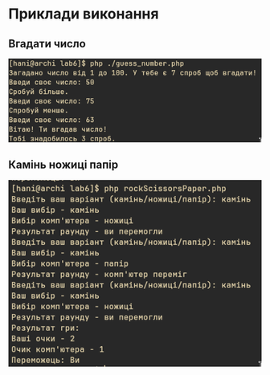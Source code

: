 # Приклади виконання

## Вгадати число
![GuessNumber](./docx/guess_number.png)

## Камінь ножиці папір
![RockScissorsPaper](./docx/rock_scissors_paper.png)